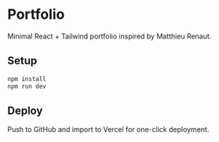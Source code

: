 # Portfolio

Minimal React + Tailwind portfolio inspired by Matthieu Renaut.

## Setup

```bash
npm install
npm run dev
```

## Deploy

Push to GitHub and import to Vercel for one-click deployment.